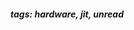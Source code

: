 <!-- Please prefix the notes with the date as in [22/12/2020] -->

##### tags: hardware, jit, unread